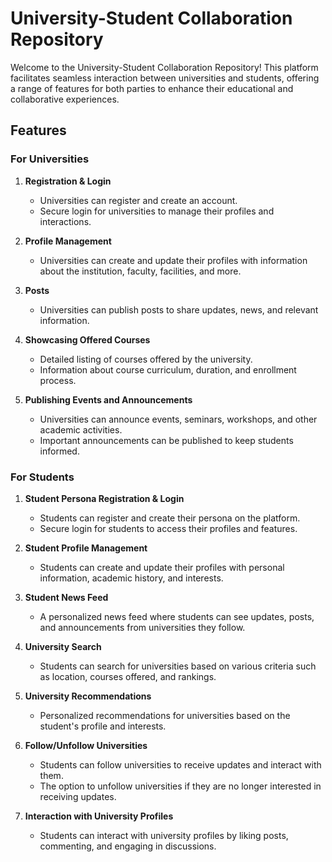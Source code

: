 # University-Student Collaboration Repository

Welcome to the University-Student Collaboration Repository! This platform facilitates seamless interaction between universities and students, offering a range of features for both parties to enhance their educational and collaborative experiences.

## Features

### For Universities

1. **Registration & Login**
   - Universities can register and create an account.
   - Secure login for universities to manage their profiles and interactions.

2. **Profile Management**
   - Universities can create and update their profiles with information about the institution, faculty, facilities, and more.

3. **Posts**
   - Universities can publish posts to share updates, news, and relevant information.

4. **Showcasing Offered Courses**
   - Detailed listing of courses offered by the university.
   - Information about course curriculum, duration, and enrollment process.

5. **Publishing Events and Announcements**
   - Universities can announce events, seminars, workshops, and other academic activities.
   - Important announcements can be published to keep students informed.

### For Students

1. **Student Persona Registration & Login**
   - Students can register and create their persona on the platform.
   - Secure login for students to access their profiles and features.

2. **Student Profile Management**
   - Students can create and update their profiles with personal information, academic history, and interests.

3. **Student News Feed**
   - A personalized news feed where students can see updates, posts, and announcements from universities they follow.

4. **University Search**
   - Students can search for universities based on various criteria such as location, courses offered, and rankings.

5. **University Recommendations**
   - Personalized recommendations for universities based on the student's profile and interests.

6. **Follow/Unfollow Universities**
   - Students can follow universities to receive updates and interact with them.
   - The option to unfollow universities if they are no longer interested in receiving updates.

7. **Interaction with University Profiles**
   - Students can interact with university profiles by liking posts, commenting, and engaging in discussions.
